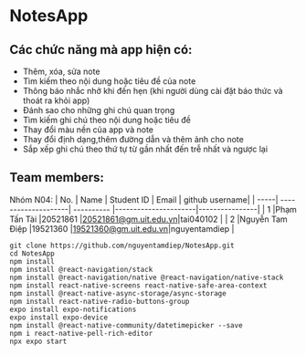 # NotesApp

## Các chức năng mà app hiện có:
- Thêm, xóa, sửa note
- Tìm kiếm theo nội dung hoặc tiêu đề của note
- Thông báo nhắc nhở khi đến hẹn (khi người dùng cài đặt báo thức và thoát ra khỏi app)
- Đánh sao cho những ghi chú quan trọng 
- Tìm kiếm ghi chú theo nội dung hoặc tiêu đề
- Thay đổi màu nền của app và note
- Thay đổi định dạng,thêm đường dẫn và thêm ảnh cho note
- Sắp xếp ghi chú theo thứ tự từ gần nhất đến trễ nhất và ngược lại
## Team members:
Nhóm N04: 
| No.  | Name                | Student ID | Email                | github username| 
| -----| --------------------| ---------- |----------------------|----------------|
| 1    |Phạm Tấn Tài         |20521861    |20521861@gm.uit.edu.vn|tai040102       |
| 2    |Nguyễn Tam Điệp      |19521360    |19521360@gm.uit.edu.vn|nguyentamdiep   |


```
git clone https://github.com/nguyentamdiep/NotesApp.git
cd NotesApp
npm install
npm install @react-navigation/stack
npm install @react-navigation/native @react-navigation/native-stack
npm install react-native-screens react-native-safe-area-context
npm install @react-native-async-storage/async-storage
npm install react-native-radio-buttons-group
expo install expo-notifications
expo install expo-device
npm install @react-native-community/datetimepicker --save
npm i react-native-pell-rich-editor
npx expo start
```
